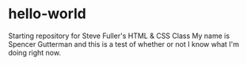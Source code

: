# hello-world
Starting repository for Steve Fuller's HTML &amp; CSS Class
My name is Spencer Gutterman and this is a test of whether or not I know what I'm doing right now.
